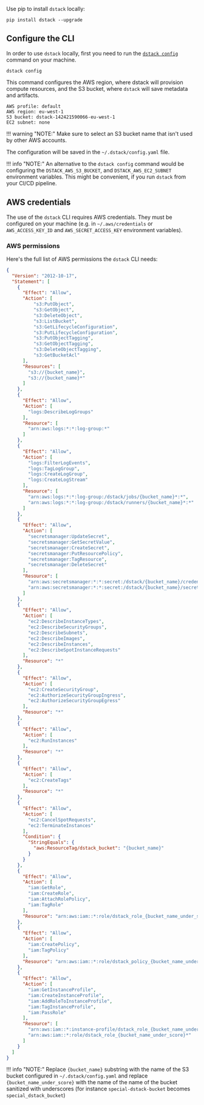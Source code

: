 Use pip to install `dstack` locally:

```shell
pip install dstack --upgrade
```

## Configure the CLI

In order to use `dstack` locally, first you need to run the [`dstack config`](reference/cli/config.md) command 
on your machine.

```shell
dstack config
```

This command configures the AWS region, where dstack will provision compute resources, and
the S3 bucket, where `dstack` will save metadata and artifacts.

```shell
AWS profile: default
AWS region: eu-west-1
S3 bucket: dstack-142421590066-eu-west-1
EC2 subnet: none
```

!!! warning "NOTE:"
    Make sure to select an S3 bucket name that isn't used by other AWS accounts.

The configuration will be saved in the `~/.dstack/config.yaml` file.

!!! info "NOTE:"
    An alternative to the `dstack config` command would be configuring the `DSTACK_AWS_S3_BUCKET`,
    and `DSTACK_AWS_EC2_SUBNET` environment variables.
    This might be convenient, if you run `dstack` from your CI/CD pipeline.

## AWS credentials

The use of the `dstack` CLI requires AWS credentials. They must be configured on your machine
(e.g. in `~/.aws/credentials` or `AWS_ACCESS_KEY_ID` and `AWS_SECRET_ACCESS_KEY` environment variables).

### AWS permissions

Here's the full list of AWS permissions the `dstack` CLI needs:

```json
{
  "Version": "2012-10-17",
  "Statement": [
    {
      "Effect": "Allow",
      "Action": [
          "s3:PutObject",
          "s3:GetObject",
          "s3:DeleteObject",
          "s3:ListBucket",
          "s3:GetLifecycleConfiguration",
          "s3:PutLifecycleConfiguration",
          "s3:PutObjectTagging",
          "s3:GetObjectTagging",
          "s3:DeleteObjectTagging",
          "s3:GetBucketAcl"
      ],
      "Resources": [
        "s3://{bucket_name}",
        "s3://{bucket_name}*"
      ]
    },
    {
      "Effect": "Allow",
      "Action": [
        "logs:DescribeLogGroups"
      ],
      "Resource": [
        "arn:aws:logs:*:*:log-group:*"
      ]
    },
    {
      "Effect": "Allow",
      "Action": [
        "logs:FilterLogEvents",
        "logs:TagLogGroup",
        "logs:CreateLogGroup",
        "logs:CreateLogStream"
      ],
      "Resource": [
        "arn:aws:logs:*:*:log-group:/dstack/jobs/{bucket_name}*:*",
        "arn:aws:logs:*:*:log-group:/dstack/runners/{bucket_name}*:*"
      ]
    },
    {
      "Effect": "Allow",
      "Action": [
        "secretsmanager:UpdateSecret",
        "secretsmanager:GetSecretValue",
        "secretsmanager:CreateSecret",
        "secretsmanager:PutResourcePolicy",
        "secretsmanager:TagResource",
        "secretsmanager:DeleteSecret"
      ],
      "Resource": [
        "arn:aws:secretsmanager:*:*:secret:/dstack/{bucket_name}/credentials/*",
        "arn:aws:secretsmanager:*:*:secret:/dstack/{bucket_name}/secrets/*"
      ]
    },
    {
      "Effect": "Allow",
      "Action": [
        "ec2:DescribeInstanceTypes",
        "ec2:DescribeSecurityGroups",
        "ec2:DescribeSubnets",
        "ec2:DescribeImages",
        "ec2:DescribeInstances",
        "ec2:DescribeSpotInstanceRequests"
      ],
      "Resource": "*"
    },
    {
      "Effect": "Allow",
      "Action": [
        "ec2:CreateSecurityGroup",
        "ec2:AuthorizeSecurityGroupIngress",
        "ec2:AuthorizeSecurityGroupEgress"
      ],
      "Resource": "*"
    },
    {
      "Effect": "Allow",
      "Action": [
        "ec2:RunInstances"
      ],
      "Resource": "*"
    },
    {
      "Effect": "Allow",
      "Action": [
        "ec2:CreateTags"
      ],
      "Resource": "*"
    },
    {
      "Effect": "Allow",
      "Action": [
        "ec2:CancelSpotRequests",
        "ec2:TerminateInstances"
      ],
      "Condition": {
        "StringEquals": {
          "aws:ResourceTag/dstack_bucket": "{bucket_name}"
        }
      }
    },
    {
      "Effect": "Allow",
      "Action": [
        "iam:GetRole",
        "iam:CreateRole",
        "iam:AttachRolePolicy",
        "iam:TagRole"
      ],
      "Resource": "arn:aws:iam::*:role/dstack_role_{bucket_name_under_score}*"
    },
    {
      "Effect": "Allow",
      "Action": [
        "iam:CreatePolicy",
        "iam:TagPolicy"
      ],
      "Resource": "arn:aws:iam::*:role/dstack_policy_{bucket_name_under_score}*"
    },
    {
      "Effect": "Allow",
      "Action": [
        "iam:GetInstanceProfile",
        "iam:CreateInstanceProfile",
        "iam:AddRoleToInstanceProfile",
        "iam:TagInstanceProfile",
        "iam:PassRole"
      ],
      "Resource": [
        "arn:aws:iam::*:instance-profile/dstack_role_{bucket_name_under_score}*",
        "arn:aws:iam::*:role/dstack_role_{bucket_name_under_score}*"
      ]
    }
  ]
}
```

!!! info "NOTE:"
    Replace `{bucket_name}` substring with the name of the S3 bucket configured in `~/.dstack/config.yaml` and replace `{bucket_name_under_score}` with the name of the name of the bucket sanitized with underscores
    (for instance `special-dstack-bucket` becomes `special_dstack_bucket`)